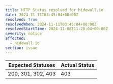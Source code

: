 ```yaml
---
title: HTTP Status resolved for hidewall.io
date: 2024-11-11T03:45:04+00:00Z
resolved: True
resolvedWhen: 2024-11-11T03:45:04+00:00Z
resolvedStartTime: 2024-11-08T11:28:04+00:00Z
severity: notice
affected:
  - hidewall.io
section: issue
---
```


| Expected Statuses | Actual Status  |
|-------------------|----------------|
| 200, 301, 302, 403 | 403 |
